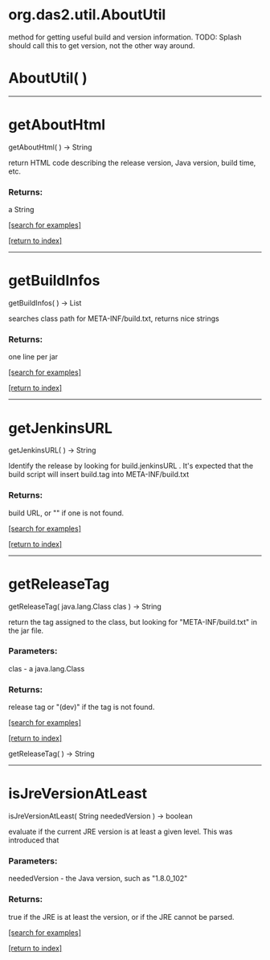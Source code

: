 # org.das2.util.AboutUtil

method for getting useful build and version information.
 TODO: Splash should call this to get version, not the other way around.

# AboutUtil( )


***
<a name="getAboutHtml"></a>
# getAboutHtml
getAboutHtml(  ) &rarr; String

return HTML code describing the release version, Java version, build time, etc.

### Returns:
a String


<a href="https://github.com/autoplot/dev/search?q=getAboutHtml&unscoped_q=getAboutHtml">[search for examples]</a>

<a href="https://github.com/autoplot/documentation/blob/master/javadoc/index-all.md">[return to index]</a>

***
<a name="getBuildInfos"></a>
# getBuildInfos
getBuildInfos(  ) &rarr; List

searches class path for META-INF/build.txt, returns nice strings

### Returns:
one line per jar

<a href="https://github.com/autoplot/dev/search?q=getBuildInfos&unscoped_q=getBuildInfos">[search for examples]</a>

<a href="https://github.com/autoplot/documentation/blob/master/javadoc/index-all.md">[return to index]</a>

***
<a name="getJenkinsURL"></a>
# getJenkinsURL
getJenkinsURL(  ) &rarr; String

Identify the release by looking for build.jenkinsURL .  It's expected
 that the build script will insert build.tag into META-INF/build.txt

### Returns:
build URL, or "" if one is not found.

<a href="https://github.com/autoplot/dev/search?q=getJenkinsURL&unscoped_q=getJenkinsURL">[search for examples]</a>

<a href="https://github.com/autoplot/documentation/blob/master/javadoc/index-all.md">[return to index]</a>

***
<a name="getReleaseTag"></a>
# getReleaseTag
getReleaseTag( java.lang.Class clas ) &rarr; String

return the tag assigned to the class, but looking for "META-INF/build.txt" in the jar file.

### Parameters:
clas - a java.lang.Class

### Returns:
release tag or "(dev)" if the tag is not found.

<a href="https://github.com/autoplot/dev/search?q=getReleaseTag&unscoped_q=getReleaseTag">[search for examples]</a>

<a href="https://github.com/autoplot/documentation/blob/master/javadoc/index-all.md">[return to index]</a>

getReleaseTag(  ) &rarr; String<br>
***
<a name="isJreVersionAtLeast"></a>
# isJreVersionAtLeast
isJreVersionAtLeast( String neededVersion ) &rarr; boolean

evaluate if the current JRE version is at least a given level.  This
 was introduced that

### Parameters:
neededVersion - the Java version, such as "1.8.0_102"

### Returns:
true if the JRE is at least the version, or if the JRE cannot be parsed.

<a href="https://github.com/autoplot/dev/search?q=isJreVersionAtLeast&unscoped_q=isJreVersionAtLeast">[search for examples]</a>

<a href="https://github.com/autoplot/documentation/blob/master/javadoc/index-all.md">[return to index]</a>

